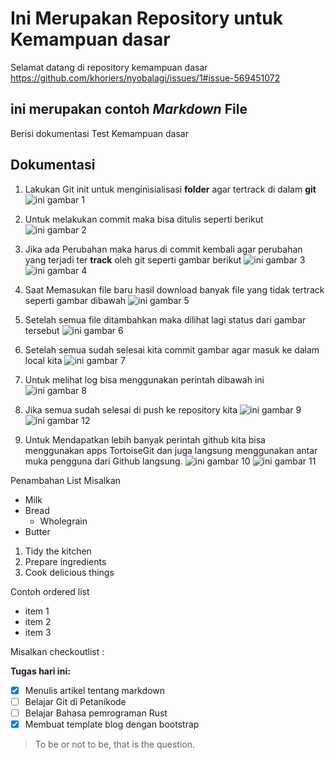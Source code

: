# Ini Merupakan Repository untuk Kemampuan dasar
Selamat datang di repository kemampuan dasar
https://github.com/khoriers/nyobalagi/issues/1#issue-569451072

## ini merupakan contoh *Markdown*  File
Berisi dokumentasi Test Kemampuan dasar

## Dokumentasi

1. 	Lakukan Git init untuk menginisialisasi **folder** agar tertrack di dalam **git**
![ini gambar 1](https://tedyfirdaus11.github.io/ImagesKP/Screenshot_6.png)

2. 	Untuk melakukan commit maka bisa ditulis seperti berikut
![ini gambar 2](https://tedyfirdaus11.github.io//ImagesKP/Screenshot_7.png)
3. 	Jika ada Perubahan maka harus di commit kembali agar perubahan yang terjadi ter **track** oleh git seperti gambar berikut
![ini gambar 3](https://tedyfirdaus11.github.io//ImagesKP/Screenshot_8.png)
![ini gambar 4](https://tedyfirdaus11.github.io//ImagesKP/Screenshot_9.png)
4.	Saat Memasukan file baru hasil download banyak file yang tidak tertrack seperti gambar dibawah
![ini gambar 5](https://tedyfirdaus11.github.io//ImagesKP/Screenshot_10.png)
5.	Setelah semua file ditambahkan maka dilihat lagi status dari gambar tersebut
![ini gambar 6](https://tedyfirdaus11.github.io//ImagesKP/Screenshot_11.png)
6.	Setelah semua sudah selesai kita commit gambar agar masuk ke dalam local kita
![ini gambar 7](https://tedyfirdaus11.github.io//ImagesKP/Screenshot_12.png)
7.	Untuk melihat log bisa menggunakan perintah dibawah ini
![ini gambar 8](https://tedyfirdaus11.github.io//ImagesKP/Screenshot_13.png)
8.	Jika semua sudah selesai di push ke repository kita
![ini gambar 9](https://tedyfirdaus11.github.io//ImagesKP/Screenshot_14.png)
![ini gambar 12](https://tedyfirdaus11.github.io//ImagesKP/Screenshot_17.png)
9.	Untuk Mendapatkan lebih banyak perintah github kita bisa menggunakan apps TortoiseGit dan juga langsung menggunakan antar muka pengguna dari Github langsung.
![ini gambar 10](https://tedyfirdaus11.github.io//ImagesKP/Screenshot_15.png)
![ini gambar 11](https://tedyfirdaus11.github.io//ImagesKP/Screenshot_16.png)

Penambahan List Misalkan

* Milk
* Bread
    * Wholegrain
* Butter


1. Tidy the kitchen
2. Prepare ingredients
3. Cook delicious things

Contoh ordered list

- item 1
- item 2
- item 3

Misalkan checkoutlist :


**Tugas hari ini:**

- [x] Menulis artikel tentang markdown
- [ ] Belajar Git di Petanikode
- [ ] Belajar Bahasa pemrograman Rust
- [x] Membuat template blog dengan bootstrap

> To be or not to be, that is the question.
